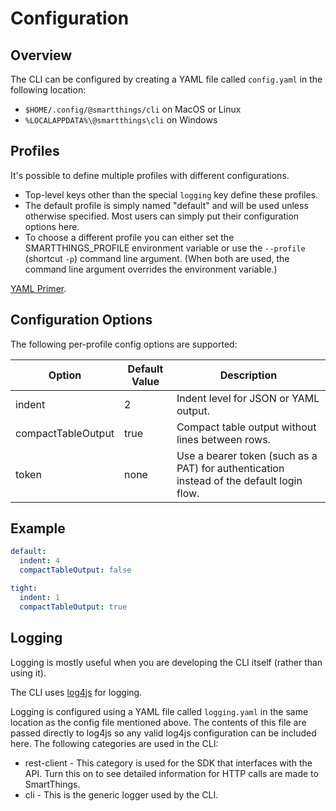 # Configuration

## Overview

The CLI can be configured by creating a YAML file called `config.yaml` in the
following location:

* `$HOME/.config/@smartthings/cli` on MacOS or Linux
* `%LOCALAPPDATA%\@smartthings\cli` on Windows

## Profiles

It's possible to define multiple profiles with different configurations.

* Top-level keys other than the special `logging` key define these profiles.
* The default profile is simply named "default" and will be used unless otherwise
specified. Most users can simply put their configuration options here.
* To choose a different profile you can either set the SMARTTHINGS_PROFILE
environment variable or use the `--profile` (shortcut `-p`) command line
argument. (When both are used, the command line argument overrides the
environment variable.)

[YAML Primer](https://github.com/darvid/trine/wiki/YAML-Primer).

## Configuration Options

The following per-profile config options are supported:

| Option | Default Value | Description |
| -- | -- | -- |
| indent | 2 | Indent level for JSON or YAML output. |
| compactTableOutput | true | Compact table output without lines between rows. |
| token | none | Use a bearer token (such as a PAT) for authentication instead of the default login flow. |

## Example

```yaml
default:
  indent: 4
  compactTableOutput: false

tight:
  indent: 1
  compactTableOutput: true
```

## Logging

Logging is mostly useful when you are developing the CLI itself (rather than
using it).

The CLI uses [log4js](https://log4js-node.github.io/log4js-node/) for logging.

Logging is configured using a YAML file called `logging.yaml` in the same
location as the config file mentioned above. The contents of this file are
passed directly to log4js so any valid log4js configuration can be included
here. The following categories are used in the CLI:

* rest-client - This category is used for the SDK that interfaces with the API.
  Turn this on to see detailed information for HTTP calls are made to SmartThings.
* cli - This is the generic logger used by the CLI.
